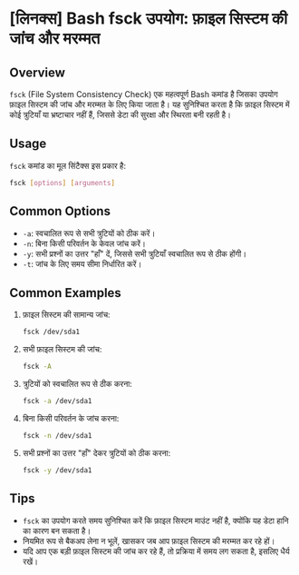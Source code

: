 # [लिनक्स] Bash fsck उपयोग: फ़ाइल सिस्टम की जांच और मरम्मत

## Overview
`fsck` (File System Consistency Check) एक महत्वपूर्ण Bash कमांड है जिसका उपयोग फ़ाइल सिस्टम की जांच और मरम्मत के लिए किया जाता है। यह सुनिश्चित करता है कि फ़ाइल सिस्टम में कोई त्रुटियाँ या भ्रष्टाचार नहीं हैं, जिससे डेटा की सुरक्षा और स्थिरता बनी रहती है।

## Usage
`fsck` कमांड का मूल सिंटैक्स इस प्रकार है:

```bash
fsck [options] [arguments]
```

## Common Options
- `-a`: स्वचालित रूप से सभी त्रुटियों को ठीक करें।
- `-n`: बिना किसी परिवर्तन के केवल जांच करें।
- `-y`: सभी प्रश्नों का उत्तर "हाँ" दें, जिससे सभी त्रुटियाँ स्वचालित रूप से ठीक होंगी।
- `-t`: जांच के लिए समय सीमा निर्धारित करें।

## Common Examples
1. फ़ाइल सिस्टम की सामान्य जांच:
   ```bash
   fsck /dev/sda1
   ```

2. सभी फ़ाइल सिस्टम की जांच:
   ```bash
   fsck -A
   ```

3. त्रुटियों को स्वचालित रूप से ठीक करना:
   ```bash
   fsck -a /dev/sda1
   ```

4. बिना किसी परिवर्तन के जांच करना:
   ```bash
   fsck -n /dev/sda1
   ```

5. सभी प्रश्नों का उत्तर "हाँ" देकर त्रुटियों को ठीक करना:
   ```bash
   fsck -y /dev/sda1
   ```

## Tips
- `fsck` का उपयोग करते समय सुनिश्चित करें कि फ़ाइल सिस्टम माउंट नहीं है, क्योंकि यह डेटा हानि का कारण बन सकता है।
- नियमित रूप से बैकअप लेना न भूलें, खासकर जब आप फ़ाइल सिस्टम की मरम्मत कर रहे हों।
- यदि आप एक बड़ी फ़ाइल सिस्टम की जांच कर रहे हैं, तो प्रक्रिया में समय लग सकता है, इसलिए धैर्य रखें।